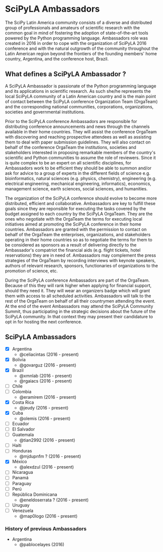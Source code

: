 
# SciPyLA Ambassadors

The SciPy Latin America community consists of a diverse and distributed
group of professionals and amateurs of scientific research with the common
goal in mind of fostering the adoption of state-of-the-art tools powered
by the Python programming language. Ambassadors role was created in 2016
in order to cope with the organization of SciPyLA 2016 conference and with the
natural outgrowth of the community throughout the Latin American region
beyond the frontiers of the founding members' home country, Argentina,
and the conference host, Brazil.

## What defines a SciPyLA Ambassador ?

A SciPyLA Ambassador is passionate of the Python programming language and
its applications in scientific research. As such she/he represents the
local SciPyLA community of a Latin American country and is the main
point of contact between the SciPyLA conference Organization Team (OrgaTeam) and the
corresponding national communities, corporations, organizations,
societies and governmental institutions.

Prior to the SciPyLA conference Ambassadors are responsible for
distributing conference announcements and news through the channels
available in their home countries. They will assist the conference
OrgaTeam with discovering and reaching prospective attendees
as well as assisting them to deal with paper
submission guidelines. They will also contact on behalf of the
conference OrgaTeam the institutions, societies and stakeholders
interested in proposing remarkable members of the country's 
scientific and Python communities to assume the role of reviewers.
Since it is quite complex to be an expert on all scientific disciplines,
for Ambassadors work to be efficient they should be able to
summon and/or ask for advice to a group of experts in the different
fields of science e.g. bioinformatics, natural sciences (e.g. physics,
chemistry), engineering (e.g. electrical engineering, mechanical engineering,
informatics), economics, management science, earth sciences, social sciences,
and humanities.

The organization of the SciPyLA conference should evolve to become
more distributed, efficient and collaborative. Ambassadors are key to
fulfill these goals since they are reponsible for executing the tasks
covered by the budget assigned to each country by the SciPyLA OrgaTeam.
They are the ones who negotiate with the OrgaTeam the terms for executing
local initiatives aimed at promoting the SciPyLA conference in their home
countries. Ambassadors are granted with the permission to contact
on behalf of the OrgaTeam the enterprises, organizations, and
stakeholders operating in their home countries so as to negotiate
the terms for them to be considered as sponsors as a result of
delivering directly to the Ambassador's compatriot the financial aids
(e.g. flight tickets, hotel reservations) they are in need of. 
Ambassadors may complement the press strategies of the OrgaTeam by
recording interviews with keynote speakers, authors of relevant research,
sponsors, functionaries of organizations to the promotion of science, etc.

During the SciPyLA conference Ambassadors are part of the
OrgaTeam. Because of this they will rank higher when applying for
financial support, should they need it. They will wear an organizers
badge which will grant them with access to all scheduled activities.
Ambassadors will talk to the rest of the OrgaTeam on behalf of
all their countrymen attending the event. At the end of the event
Ambassadors may attend the SciPyLA Community Summit, thus
participating in the strategic decisions about the future of the
SciPyLA community. In that context they may present their
candidature to opt in for hosting the next conference.

## SciPyLA Ambassadors

- [x] Argentina
  * @celiacintas (2016 - present)
- [x] Bolivia
  * @govarguz (2016 - present)
- [x] Brazil
  * @xmnlab (2016 - present)
  * @rgaiacs (2016 - present)
- [ ] Chile
- [ ] Colombia
  * @eramirem (2016 - present)
- [x] Costa Rica
  * @jeudy (2016 - present)
- [x] Cuba
  * @olemis (2016 - present)
- [ ] Ecuador 
- [ ] El Salvador
- [ ] Guatemala
  * @tian2992 (2016 - present)
- [ ] Haiti
- [ ] Honduras
  * @mjdupnfm ? (2016 - present)
- [x] México
  * @alexdzul (2016 - present)
- [ ] Nicaragua
- [ ] Panamá
- [ ] Paraguay
- [ ] Perú
- [ ] República Dominicana
  * @eneldoserrata ? (2016 - present)
- [ ] Uruguay
- [ ] Venezuela
  * @map0logo (2016 - present)

### History of previous Ambassadors

- Argentina
  * @pablocelayes (2016)

